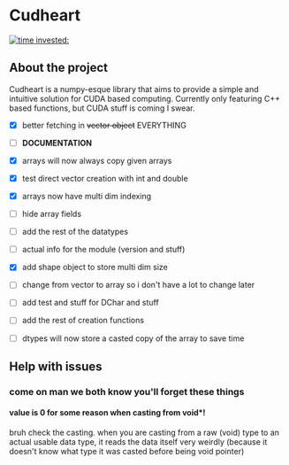 # Cudheart

[![time invested:](https://wakatime.com/badge/user/8b4f0bdc-5133-4fba-98d4-d75498fa71f2/project/eccaf13a-dd3b-426e-b047-82a0bd7cc1eb.svg)](https://wakatime.com/badge/user/8b4f0bdc-5133-4fba-98d4-d75498fa71f2/project/eccaf13a-dd3b-426e-b047-82a0bd7cc1eb)

## About the project
Cudheart is a numpy-esque library that aims to provide a simple and intuitive solution for CUDA based computing.
Currently only featuring C++ based functions, but CUDA stuff is coming I swear.


- [X] better fetching in ~~vector object~~ EVERYTHING
- [ ] **DOCUMENTATION**
- [X] arrays will now always copy given arrays
- [X] test direct vector creation with int and double
- [X] arrays now have multi dim indexing
- [ ] hide array fields
- [ ] add the rest of the datatypes
- [ ] actual info for the module (version and stuff)
- [X] add shape object to store multi dim size
- [ ] change from vector to array so i don't have a lot to change later
- [ ] add test and stuff for DChar and stuff
- [ ] add the rest of creation functions
- [ ] dtypes will now store a casted copy of the array to save time


## Help with issues
### come on man we both know you'll forget these things

#### value is 0 for some reason when casting from void*!
bruh check the casting. when you are casting from a raw (void) type
to an actual usable data type, it reads the data itself very weirdly 
(because it doesn't know what type it was casted before being void pointer)